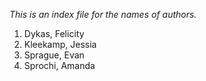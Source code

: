*This is an index file for the names of authors.*
1. Dykas, Felicity
2. Kleekamp, Jessia
3. Sprague, Evan
4. Sprochi, Amanda